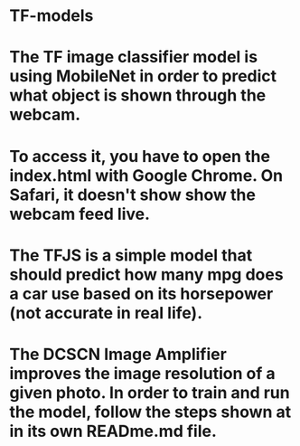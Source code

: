 # TF-models
# The TF image classifier model is using MobileNet in order to predict what object is shown through the webcam.
# To access it, you have to open the index.html with Google Chrome. On Safari, it doesn't show show the webcam feed live.
# The TFJS is a simple model that should predict how many mpg does a car use based on its horsepower (not accurate in real life).
# The DCSCN Image Amplifier improves the image resolution of a given photo. In order to train and run the model, follow the steps shown at in its own READme.md file.
